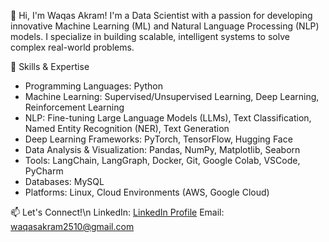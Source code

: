 👋 Hi, I'm Waqas Akram!
I'm a Data Scientist with a passion for developing innovative Machine Learning (ML) and Natural Language Processing (NLP) models. I specialize in building scalable, intelligent systems to solve complex real-world problems.

🔧 Skills & Expertise
- Programming Languages: Python
- Machine Learning: Supervised/Unsupervised Learning, Deep Learning, Reinforcement Learning
- NLP: Fine-tuning Large Language Models (LLMs), Text Classification, Named Entity Recognition (NER), Text Generation
- Deep Learning Frameworks: PyTorch, TensorFlow, Hugging Face
- Data Analysis & Visualization: Pandas, NumPy, Matplotlib, Seaborn
- Tools: LangChain, LangGraph, Docker, Git, Google Colab, VSCode, PyCharm
- Databases: MySQL
- Platforms: Linux, Cloud Environments (AWS, Google Cloud)


📫 Let's Connect!\n
LinkedIn: [LinkedIn Profile](https://www.linkedin.com/in/waqas-akram-2k004/)
Email: waqasakram2510@gmail.com
